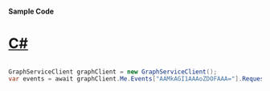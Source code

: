 #### Sample Code
# [C#](#tab/Csharp)

```C#

GraphServiceClient graphClient = new GraphServiceClient();
var events = await graphClient.Me.Events["AAMkAGI1AAAoZDOFAAA="].Request().Select("subject,body,bodyPreview").GetAsync();

```